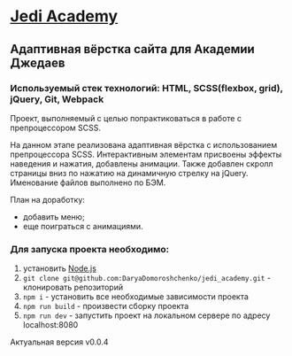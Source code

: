 # [Jedi Academy](https://daryadomoroshchenko.github.io/jedi_academy/)
## Адаптивная вёрстка сайта для Академии Джедаев
### Используемый стек технологий: HTML, SCSS(flexbox, grid), jQuery, Git, Webpack
Проект, выполняемый с целью попрактиковаться в работе с препроцессором SCSS.

На данном этапе реализована адаптивная вёрстка c использованием препроцессора SCSS. Интерактивным элементам присвоены эффекты наведения и нажатия, добавлены анимации. Также добавлен скролл страницы вниз по нажатию на динамичную стрелку на jQuery. Именование файлов выполнено по БЭМ.

План на доработку:
* добавить меню;
* еще поиграться с анимациями.

### Для запуска проекта необходимо:
1. установить [Node.js](https://nodejs.org/en/)
2. `git clone git@github.com:DaryaDomoroshchenko/jedi_academy.git` - клонировать репозиторий
3. `npm i` - установить все необходимые зависимости проекта
4. `npm run build` - произвести сборку проекта
5. `npm run dev` - запустить проект на локальном сервере по адресу localhost:8080

Актуальная версия v0.0.4
